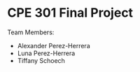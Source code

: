 # CPE 301 Final Project

Team Members:
- Alexander Perez-Herrera
- Luna Perez-Herrera
- Tiffany Schoech
